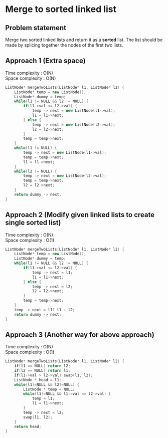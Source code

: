 # Merge to sorted linked list

## Problem statement

Merge two sorted linked lists and return it as a **sorted** list. The list should be made by splicing together the nodes of the first two lists.

## Approach 1 (Extra space)

Time complexity : O(N)  
Space complexity : O(N)

```cpp
ListNode* mergeTwoLists(ListNode* l1, ListNode* l2) {
    ListNode* temp = new ListNode();
    ListNode* dummy = temp;
    while(l1 != NULL && l2 != NULL) {
        if(l1->val <= l2->val) {
            temp -> next = new ListNode(l1->val);
            l1 = l1->next;
        } else {
            temp -> next = new ListNode(l2->val);
            l2 = l2->next;
        }
        temp = temp->next;
    }
    while(l1 != NULL) {
        temp -> next = new ListNode(l1->val);
        temp = temp->next;
        l1 = l1->next;
    }
    while(l2 != NULL) {
        temp -> next = new ListNode(l2->val);
        temp = temp->next;
        l2 = l2->next;
    }
    return dummy -> next;
}
```

## Approach 2 (Modify given linked lists to create single sorted list)

Time complexity : O(N)  
Space complexity : O(1)

```cpp
ListNode* mergeTwoLists(ListNode* l1, ListNode* l2) {
    ListNode* temp = new ListNode();
    ListNode* dummy = temp;
    while(l1 != NULL && l2 != NULL) {
        if(l1->val <= l2->val) {
            temp -> next = l1;
            l1 = l1->next;
        } else {
            temp -> next = l2;
            l2 = l2->next;
        }
        temp = temp->next;
    }
    temp -> next = l1? l1 : l2;
    return dummy -> next;
}
```

## Approach 3 (Another way for above approach)

Time complexity : O(N)  
Space complexity : O(1)

```cpp
ListNode* mergeTwoLists(ListNode* l1, ListNode* l2) {
    if(l1 == NULL) return l2;
    if(l2 == NULL) return l1;
    if(l1->val > l2->val) swap(l1, l2);
    ListNode * head = l1;
    while(l1!=NULL && l2!=NULL) {
        ListNode * temp = NULL;
        while(l1!=NULL && l1->val <= l2->val) {
            temp = l1;
            l1 = l1->next;
        }
        temp -> next = l2;
        swap(l1, l2);
    }
    return head;
}
```
